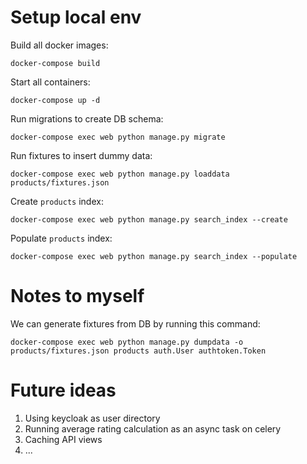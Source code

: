 # Setup local env
Build all docker images:

`docker-compose build`

Start all containers:

`docker-compose up -d`

Run migrations to create DB schema:

`docker-compose exec web python manage.py migrate`

Run fixtures to insert dummy data:

`docker-compose exec web python manage.py loaddata products/fixtures.json`

Create `products` index:

`docker-compose exec web python manage.py search_index --create`

Populate `products` index:

`docker-compose exec web python manage.py search_index --populate`

# Notes to myself
We can generate fixtures from DB by running this command:

`docker-compose exec web python manage.py dumpdata -o products/fixtures.json products auth.User authtoken.Token`

# Future ideas

1. Using keycloak as user directory
2. Running average rating calculation as an async task on celery
3. Caching API views
4. ...
